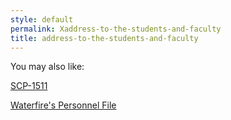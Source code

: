 ```yaml
---
style: default
permalink: Xaddress-to-the-students-and-faculty
title: address-to-the-students-and-faculty
---
```

You may also like:

[SCP-1511](http://scp-wiki.net/scp-1511)

[Waterfire's Personnel File](http://scp-wiki.net/waterfire)
